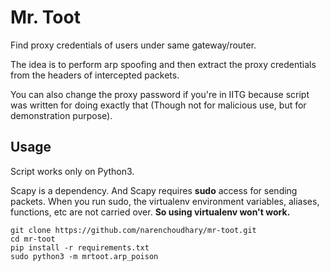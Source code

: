 # Mr. Toot

Find proxy credentials of users under same gateway/router.

The idea is to perform arp spoofing and then extract the proxy
credentials from the headers of intercepted packets.

You can also change the proxy password if you're in IITG because
script was written for doing exactly that (Though not for malicious
use, but for demonstration purpose).

## Usage

Script works only on Python3.

Scapy is a dependency. And Scapy requires **sudo** access for sending packets.
When you run sudo, the virtualenv environment variables, aliases, functions, etc are not carried over. **So using virtualenv won't work.**

    git clone https://github.com/narenchoudhary/mr-toot.git
    cd mr-toot
    pip install -r requirements.txt
    sudo python3 -m mrtoot.arp_poison
